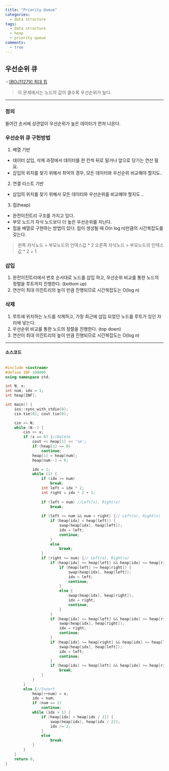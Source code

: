 ```yaml
---
title: "Priority Queue"
categories:
  - data structure
tags:
  - data structure
  - heap
  - priority queue
comments:
  - true
---
```


## 우선순위 큐
 ☞[[BOJ11279] 최대 힙](https://www.acmicpc.net/problem/11279)

>이 문제에서는 노드의 값이 클수록 우선순위가 높다.

---


### 정의
들어간 순서에 상관없이 우선순위가 높은 데이터가 먼저 나온다.<br>

### 우선순위 큐 구헌방법
1. 배열 기반 
- 데이터 삽입, 삭제 과정에서 데이터를 한 칸씩 뒤로 밀거나 앞으로 당기는 연산 필요.
- 삽입의 위치를 찾기 위해서 최악의 경우, 모든 데이터와 우선순위 비교해야 할지도..
2. 연결 리스트 기반
- 삽입의 위치를 찾기 위해서 모든 데이터와 우선순위를 비교해야 할지도 ..
3. 힙(heap)
- 완전이진트리 구조를 가지고 있다.
- 부모 노드가 자식 노드보다 더 높은 우선순위를 지닌다.
- 힙을 배열로 구현하는 방법이 있다. 힙이 생성될 때 O(n log n)만큼의 시간복잡도를 갖는다.


>왼쪽 자식노드   = 부모노드의 인덱스값 * 2
>오른쪽 자식노드 = 부모노드의 인덱스값 * 2 + 1

### 삽입
1. 완전이진트리에서 번호 순서대로 노드를 삽입 하고, 우선순위 비교를 통한 노드의 정렬을 루트까지 진행한다. (bottom up)
2. 연산이 최대 이진트리의 높이 만큼 진행되므로 시간복잡도는 O(log n)

### 삭제
1. 루트에 위치하는 노드를 삭제하고, 가장 최근에 삽입 되었던 노드를 루트가 있던 자리에 넣는다.
2. 우선순위 비교를 통한 노드의 정렬을 진행한다. (top down)
3. 연산이 최대 이진트리의 높이 만큼 진행되므로 시간복잡도는 O(log n)

---

#### 소스코드

```cpp

#include <iostream>
#define INF 100000
using namespace std;

int N, x;
int num, idx = 1;
int heap[INF];

int main() {
	ios::sync_with_stdio(0);
	cin.tie(0);	cout.tie(0);

	cin >> N;
	while (N--) {
		cin >> x;
		if (x == 0) {//Delete
			cout << heap[1] << '\n';
			if (heap[1] == 0)
				continue;
			heap[1] = heap[num]; 
			heap[num--] = 0;

			idx = 1;
			while (1) {
				if (idx >= num)
					break;
				int left = idx * 2;
				int right = idx * 2 + 1;
				
				if (left > num) //Left(x), Right(x)
					break;
				
				if (left <= num && num < right) {// Left(o), Right(x)
					if (heap[idx] < heap[left]) {
						swap(heap[idx], heap[left]);
						idx = left;
						continue;
					}
					else
						break;
				}
				if (right <= num) {// Left(o), Right(o)
					if (heap[idx] <= heap[left] && heap[idx] <= heap[right]) {//both of sub trees have bigger value their super tree
						if (heap[left] >= heap[right]) {
							swap(heap[idx], heap[left]);
							idx = left;
							continue;
						}
						else {
							swap(heap[idx], heap[right]);
							idx = right;
							continue;
						}
					}
					if (heap[idx] >= heap[left] && heap[idx] <= heap[right]) {//only right sub tree have bigger value its super tree
						swap(heap[idx], heap[right]);
						idx = right;
						continue;
					}
					if (heap[idx] >= heap[right] && heap[idx] <= heap[left]) {//only left sub tree have bigger value its super tree
						swap(heap[idx], heap[left]);
						idx = left;
						continue;
					}
					if (heap[idx] >= heap[left] && heap[idx] >= heap[right])//both of them have less value
						break;
				}
			}
		}
		else {//Insert
			heap[++num] = x;
			idx = num;
			if (num == 1)
				continue;
			while (idx > 1) {
				if (heap[idx] > heap[idx / 2]) {
					swap(heap[idx], heap[idx / 2]);
					idx /= 2;
				}
				else
					break;
			}
		}
	}
	return 0;
}
```